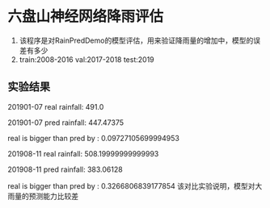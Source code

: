 # 六盘山神经网络降雨评估
1. 该程序是对RainPredDemo的模型评估，用来验证降雨量的增加中，模型的误差有多少
2. train:2008-2016  val:2017-2018  test:2019
 
## 实验结果
201901-07 real rainfall:  491.0

201901-07 pred rainfall:  447.47375

real is bigger than pred by : 0.09727105699994953 

201908-11 real rainfall:  508.19999999999993

201908-11 pred rainfall:  383.06128

real is bigger than pred by : 0.3266806839177854
该对比实验说明，模型对大雨量的预测能力比较差
